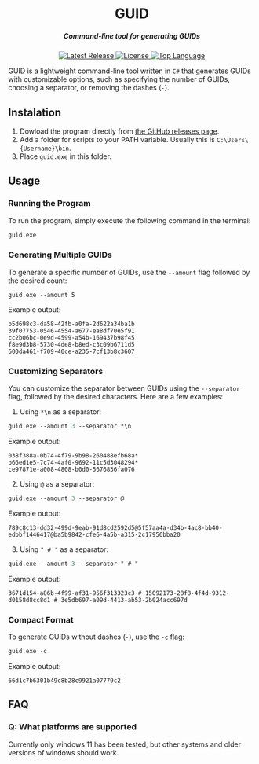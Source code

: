 <h1 align="center">GUID</h1>

<h5 align="center">Command-line tool for generating GUIDs</h5>

<p align="center">
  <a href="https://github.com/RonDeppe/guid/releases">
        <img src="https://img.shields.io/github/v/release/RonDeppe/guid?logo=github" alt="Latest Release">
    </a>
    <a href="https://github.com/RonDeppe/guid/blob/main/LICENSE">
        <img src="https://img.shields.io/github/license/RonDeppe/guid" alt="License">
    </a>
  <a href="https://github.com/RonDeppe?tab=repositories&q=&type=&language=c%23&sort=">
        <img src="https://img.shields.io/github/languages/top/RonDeppe/guid" alt="Top Language">
    </a>
</p>

GUID is a lightweight command-line tool written in <code>C#</code> that generates GUIDs with customizable options, such as specifying the number of GUIDs, choosing a separator, or removing the dashes (`-`).


## Instalation
1. Dowload the program directly from [the GitHub releases page](https://github.com/RonDeppe/guid/releases/latest).
2. Add a folder for scripts to your PATH variable. Usually this is `C:\Users\{Username}\bin`.
3. Place `guid.exe` in this folder.

## Usage
### Running the Program
To run the program, simply execute the following command in the terminal:
```ps
guid.exe
```

### Generating Multiple GUIDs
To generate a specific number of GUIDs, use the `--amount` flag followed by the desired count:
```shell
guid.exe --amount 5
```
Example output:
```
b5d698c3-da58-42fb-a0fa-2d622a34ba1b
39f07753-0546-4554-a677-ea8df70e5f91
cc2b06bc-0e9d-4599-a54b-169437b98f45
f8e9d3b8-5730-4de8-b8ed-c3c09b6711d5
600da461-f709-40ce-a235-7cf13b8c3607
```

### Customizing Separators
You can customize the separator between GUIDs using the `--separator` flag, followed by the desired characters. Here are a few examples:
1. Using `*\n` as a separator:
```ps
guid.exe --amount 3 --separator *\n
```
Example output:
```
038f388a-0b74-4f79-9b98-260488efb68a*
b66ed1e5-7c74-4af0-9692-11c5d3048294*
ce97871e-a008-4808-b0d0-5676836fa076
```
2. Using `@` as a separator:
```ps
guid.exe --amount 3 --separator @
```
Example output:
```
789c8c13-dd32-499d-9eab-91d8cd2592d5@5f57aa4a-d34b-4ac8-bb40-edbbf1446417@ba5b9842-cfe6-4a5b-a315-2c17956bba20
```

3. Using `" # "` as a separator:
```ps
guid.exe --amount 3 --separator " # "
```
Example output:
```
3671d154-a86b-4f99-af31-956f313323c3 # 15092173-28f8-4f4d-9312-d0158d8cc8d1 # 3e5db697-a09d-4413-ab53-2b024acc697d
```

### Compact Format
To generate GUIDs without dashes (`-`), use the `-c` flag:
```ps
guid.exe -c
```
Example output:
```
66d1c7b6301b49c8b28c9921a07779c2
```

## FAQ
### Q: What platforms are supported
Currently only windows 11 has been tested, but other systems and older versions of windows should work.

